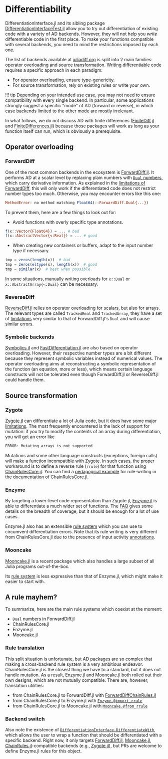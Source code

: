 # Differentiability

DifferentiationInterface.jl and its sibling package [DifferentiationInterfaceTest.jl](https://github.com/JuliaDiff/DifferentiationInterface.jl/tree/main/DifferentiationInterfaceTest) allow you to try out differentiation of existing code with a variety of AD backends.
However, they will not help you _write_ differentiable code in the first place.
To make your functions compatible with several backends, you need to mind the restrictions imposed by each one.

The list of backends available at [juliadiff.org](https://juliadiff.org/) is split into 2 main families: operator overloading and source transformation.
Writing differentiable code requires a specific approach in each paradigm:

- For operator overloading, ensure type-genericity.
- For source transformation, rely on existing rules or write your own.

!!! tip
    Depending on your intended use case, you may not need to ensure compatibility with every single backend.
    In particular, some applications strongly suggest a specific "mode" of AD (forward or reverse), in which case backends limited to the other mode are mostly irrelevant.

In what follows, we do not discuss AD with finite differences ([FiniteDiff.jl](https://github.com/JuliaDiff/FiniteDiff.jl) and [FiniteDifferences.jl](https://github.com/JuliaDiff/FiniteDifferences.jl)) because those packages will work as long as your function itself can run, which is obviously a prerequisite.

## Operator overloading

### ForwardDiff

One of the most common backends in the ecosystem is [ForwardDiff.jl](https://github.com/JuliaDiff/ForwardDiff.jl).
It performs AD at a scalar level by replacing plain numbers with [`Dual` numbers](https://juliadiff.org/ForwardDiff.jl/stable/dev/how_it_works/), which carry derivative information.
As explained in the [limitations of ForwardDiff](https://juliadiff.org/ForwardDiff.jl/stable/user/limitations/), this will only work if the differentiated code does not restrict number types too much.
Otherwise, you may encounter errors like this one:

```julia
MethodError: no method matching Float64(::ForwardDiff.Dual{...})
```

To prevent them, here are a few things to look out for:

- Avoid functions with overly specific type annotations.

```julia
f(x::Vector{Float64}) = ... # bad
f(x::AbstractVector{<:Real}) = ... # good
```

- When creating new containers or buffers, adapt to the input number type if necessary.

```julia
tmp = zeros(length(x))  # bad
tmp = zeros(eltype(x), length(x))  # good
tmp = similar(x)  # best when possible
```

In some situations, manually writing overloads for `x::Dual` or `x::AbstractArray{<:Dual}` can be necessary.

### ReverseDiff

[ReverseDiff.jl](https://github.com/JuliaDiff/ReverseDiff.jl) relies on operator overloading for scalars, but also for arrays.
The relevant types are called `TrackedReal` and `TrackedArray`, they have a set of [limitations](https://juliadiff.org/ReverseDiff.jl/stable/limits/) very similar to that of ForwardDiff.jl's `Dual` and will cause similar errors. 

### Symbolic backends

[Symbolics.jl](https://github.com/JuliaSymbolics/Symbolics.jl) and [FastDifferentiation.jl](https://github.com/brianguenter/FastDifferentiation.jl) are also based on operator overloading.
However, their respective number types are a bit different because they represent symbolic variables instead of numerical values.
The operator overloading aims at reconstructing a symbolic representation of the function (an equation, more or less), which means certain language constructs will not be tolerated even though ForwardDiff.jl or ReverseDiff.jl could handle them.

## Source transformation

### Zygote

[Zygote.jl](https://github.com/FluxML/Zygote.jl) can differentiate a lot of Julia code, but it does have some major [limitations](https://fluxml.ai/Zygote.jl/stable/limitations/).
The most frequently encountered is the lack of support for mutation: if you try to modify the contents of an array during differentiation, you will get an error like

```julia
ERROR: Mutating arrays is not supported
```

Mutations and some other language constructs (exceptions, foreign calls) will make a function incompatible with Zygote.
In such cases, the proper workaround is to define a reverse rule (`rrule`) for that function using [ChainRulesCore.jl](https://github.com/JuliaDiff/ChainRulesCore.jl).
You can find a [pedagogical example](https://juliadiff.org/ChainRulesCore.jl/stable/rule_author/example.html) for rule-writing in the documentation of ChainRulesCore.jl.

### Enzyme

By targeting a lower-level code representation than Zygote.jl, [Enzyme.jl](https://github.com/EnzymeAD/Enzyme.jl) is able to differentiate a much wider set of functions.
The [FAQ](https://enzymead.github.io/Enzyme.jl/stable/faq/) gives some details on the breadth of coverage, but it should be enough for a lot of use cases.

Enzyme.jl also has an extensible [rule system](https://enzymead.github.io/Enzyme.jl/stable/generated/custom_rule/) which you can use to circumvent differentiation errors.
Note that its rule writing is very different from ChainRulesCore.jl due to the presence of input activity [annotations](https://enzymead.github.io/Enzyme.jl/stable/api/#EnzymeCore.Annotation).

### Mooncake

[Mooncake.jl](https://github.com/chalk-lab/Mooncake.jl) is a recent package which also handles a large subset of all Julia programs out-of-the-box.

Its [rule system](https://chalk-lab.github.io/Mooncake.jl/dev/understanding_mooncake/rule_system/) is less expressive than that of Enzyme.jl, which might make it easier to start with.

## A rule mayhem?

To summarize, here are the main rule systems which coexist at the moment:

- `Dual` numbers in ForwardDiff.jl
- ChainRulesCore.jl
- Enzyme.jl
- Mooncake.jl

### Rule translation

This split situation is unfortunate, but AD packages are so complex that making a cross-backend rule system is a very ambitious endeavor.
ChainRulesCore.jl is the closest thing we have to a standard, but it does not handle mutation.
As a result, Enzyme.jl and Mooncake.jl both rolled out their own designs, which are not mutually compatible.
There are, however, translation utilities:

- from ChainRulesCore.jl to ForwardDiff.jl with [ForwardDiffChainRules.jl](https://github.com/ThummeTo/ForwardDiffChainRules.jl)
- from ChainRulesCore.jl to Enzyme.jl with [`Enzyme.@import_rrule`](https://enzymead.github.io/Enzyme.jl/stable/api/#Enzyme.@import_rrule-Tuple)
- from ChainRulesCore.jl to Mooncake.jl with [`Mooncake.@from_rrule`](https://chalk-lab.github.io/Mooncake.jl/dev/utilities/tools_for_rules/#Using-ChainRules.jl)

### Backend switch

Also note the existence of [`DifferentiationInterface.DifferentiateWith`](@ref), which allows the user to wrap a function that should be differentiated with a specific backend.
Right now, it only targets [ForwardDiff.jl](https://github.com/JuliaDiff/ForwardDiff.jl), [Mooncake.jl](https://github.com/chalk-lab/Mooncake.jl), [ChainRules.jl](https://juliadiff.org/ChainRulesCore.jl/stable/)-compatible backends (e.g., [Zygote.jl](https://github.com/FluxML/Zygote.jl)),  but PRs are welcome to define Enzyme.jl rules for this object.